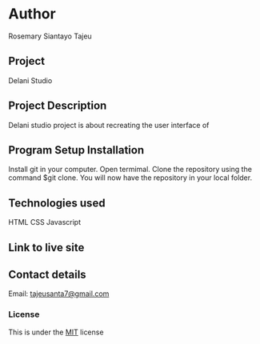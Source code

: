 # Author
Rosemary Siantayo Tajeu

## Project
Delani Studio

## Project Description
Delani studio project is about recreating the user interface of 

## Program Setup Installation
Install git in your computer.
Open termimal.
Clone the repository using the command $git clone.
You will now have the repository in your local folder.
 
## Technologies used
HTML
CSS
Javascript
## Link to live site

## Contact details
Email: tajeusanta7@gmail.com
### License
This is under the [MIT](LICENSE) license 